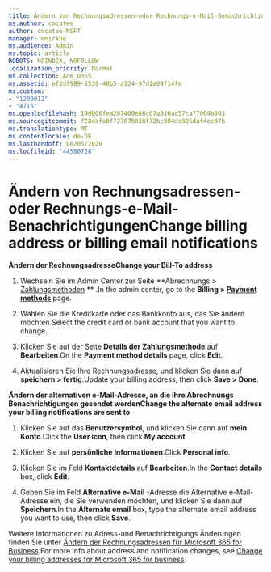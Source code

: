 ```yaml
---
title: Ändern von Rechnungsadressen-oder Rechnungs-e-Mail-Benachrichtigungen
ms.author: cmcatee
author: cmcatee-MSFT
manager: mnirkhe
ms.audience: Admin
ms.topic: article
ROBOTS: NOINDEX, NOFOLLOW
localization_priority: Normal
ms.collection: Adm_O365
ms.assetid: ef2df989-8539-48b5-a324-97d2e09f14fe
ms.custom:
- "1200012"
- "4716"
ms.openlocfilehash: 19db06fea287409e86c67a810ac57ca77004b993
ms.sourcegitcommit: f28dafa0f727870038f72bc904da926daf4ec07b
ms.translationtype: MT
ms.contentlocale: de-DE
ms.lasthandoff: 06/05/2020
ms.locfileid: "44580728"
---
```

# <a name="change-billing-address-or-billing-email-notifications"></a><span data-ttu-id="4e02a-102">Ändern von Rechnungsadressen-oder Rechnungs-e-Mail-Benachrichtigungen</span><span class="sxs-lookup"><span data-stu-id="4e02a-102">Change billing address or billing email notifications</span></span>

<span data-ttu-id="4e02a-103">**Ändern der Rechnungsadresse**</span><span class="sxs-lookup"><span data-stu-id="4e02a-103">**Change your Bill-To address**</span></span>

1. <span data-ttu-id="4e02a-104">Wechseln Sie im Admin Center zur Seite \*\*Abrechnungs > [Zahlungsmethoden](https://go.microsoft.com/fwlink/p/?linkid=2018806) \*\* .</span><span class="sxs-lookup"><span data-stu-id="4e02a-104">In the admin center, go to the **Billing > [Payment methods](https://go.microsoft.com/fwlink/p/?linkid=2018806)** page.</span></span>

2. <span data-ttu-id="4e02a-105">Wählen Sie die Kreditkarte oder das Bankkonto aus, das Sie ändern möchten.</span><span class="sxs-lookup"><span data-stu-id="4e02a-105">Select the credit card or bank account that you want to change.</span></span>

3. <span data-ttu-id="4e02a-106">Klicken Sie auf der Seite **Details der Zahlungsmethode** auf **Bearbeiten**.</span><span class="sxs-lookup"><span data-stu-id="4e02a-106">On the **Payment method details** page, click **Edit**.</span></span>

4. <span data-ttu-id="4e02a-107">Aktualisieren Sie Ihre Rechnungsadresse, und klicken Sie dann auf **speichern > fertig**.</span><span class="sxs-lookup"><span data-stu-id="4e02a-107">Update your billing address, then click **Save > Done**.</span></span>

<span data-ttu-id="4e02a-108">**Ändern der alternativen e-Mail-Adresse, an die ihre Abrechnungs Benachrichtigungen gesendet werden**</span><span class="sxs-lookup"><span data-stu-id="4e02a-108">**Change the alternate email address your billing notifications are sent to**</span></span> 

1. <span data-ttu-id="4e02a-109">Klicken Sie auf das **Benutzersymbol**, und klicken Sie dann auf **mein Konto**.</span><span class="sxs-lookup"><span data-stu-id="4e02a-109">Click the **User icon**, then click **My account**.</span></span>

2. <span data-ttu-id="4e02a-110">Klicken Sie auf **persönliche Informationen**.</span><span class="sxs-lookup"><span data-stu-id="4e02a-110">Click **Personal info**.</span></span>

3. <span data-ttu-id="4e02a-111">Klicken Sie im Feld **Kontaktdetails** auf **Bearbeiten**.</span><span class="sxs-lookup"><span data-stu-id="4e02a-111">In the **Contact details** box, click **Edit**.</span></span>

4. <span data-ttu-id="4e02a-112">Geben Sie im Feld **Alternative e-Mail** -Adresse die Alternative e-Mail-Adresse ein, die Sie verwenden möchten, und klicken Sie dann auf **Speichern**.</span><span class="sxs-lookup"><span data-stu-id="4e02a-112">In the **Alternate email** box, type the alternate email address you want to use, then click **Save**.</span></span>

<span data-ttu-id="4e02a-113">Weitere Informationen zu Adress-und Benachrichtigungs Änderungen finden Sie unter [Ändern der Rechnungsadressen für Microsoft 365 for Business](https://docs.microsoft.com/microsoft-365/commerce/billing-and-payments/change-your-billing-addresses?view=o365-worldwide).</span><span class="sxs-lookup"><span data-stu-id="4e02a-113">For more info about address and notification changes, see [Change your billing addresses for Microsoft 365 for business](https://docs.microsoft.com/microsoft-365/commerce/billing-and-payments/change-your-billing-addresses?view=o365-worldwide).</span></span>

